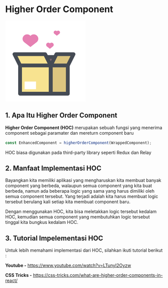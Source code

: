 # Higher Order Component

![higher order component](higher-order-component.png)

## 1. Apa Itu Higher Order Component

**Higher Order Component (HOC)** merupakan sebuah fungsi yang menerima component sebagai paramater dan mereturn component baru

```Javascript
const EnhancedComponent = higherOrderComponent(WrappedComponent);
```

HOC biasa digunakan pada third-party library seperti Redux dan Relay

## 2. Manfaat Implementasi HOC

Bayangkan kita memiliki aplikasi yang mengharuskan kita membuat banyak component yang berbeda, walaupun semua component yang kita buat berbeda, namun ada beberapa logic yang sama yang harus dimiliki oleh semua component tersebut. Yang terjadi adalah kita harus membuat logic tersebut berulang kali setiap kita membuat component baru.

Dengan menggunakan HOC, kita bisa meletakkan logic tersebut kedalam HOC, kemudian semua component yang membutuhkan logic tersebut tinggal kita bungkus kedalam HOC.

## 3. Tutorial Impelementasi HOC

Untuk lebih memahami implementasi dari HOC, silahkan ikuti tutorial berikut :

**Youtube -** https://www.youtube.com/watch?v=LTunyI2Oyzw

**CSS Tricks -** https://css-tricks.com/what-are-higher-order-components-in-react/
